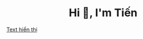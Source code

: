 <h1 align="center">Hi 👋, I'm Tiến</h1>

[Text hiển thị]([URL](https://hvtienprotv84.github.io/MyWebsite/)https://hvtienprotv84.github.io/MyWebsite/)
